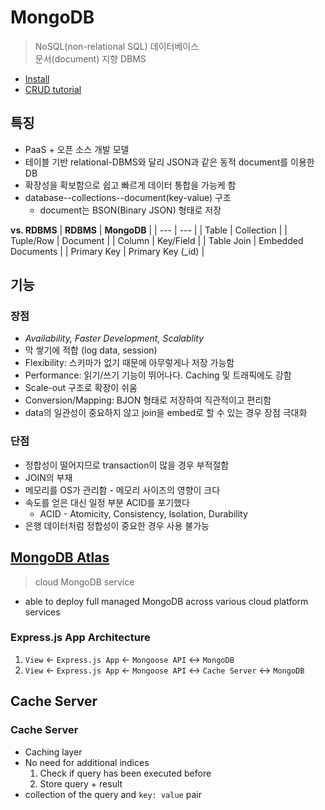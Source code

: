 # MongoDB

> NoSQL(non-relational SQL) 데이터베이스\
> 문서(document) 지향 DBMS

* [Install](https://docs.mongodb.com/manual/installation/)
* [CRUD tutorial](https://docs.mongodb.com/manual/crud/)


## 특징

* PaaS + 오픈 소스 개발 모델
* 테이블 기반 relational-DBMS와 달리 JSON과 같은 동적 document를 이용한 DB
* 확장성을 확보함으로 쉽고 빠르게 데이터 통합을 가능케 함
* database--collections--document(key-value) 구조
  * document는 BSON(Binary JSON) 형태로 저장

**vs. RDBMS**
| **RDBMS** | **MongoDB** |
| --- | --- |
| Table | Collection |
| Tuple/Row | Document |
| Column | Key/Field |
| Table Join | Embedded Documents |
| Primary Key | Primary Key (_id) |


## 기능



### 장점
* *Availability, Faster Development, Scalablity*
* 막 쌓기에 적합 (log data, session)
* Flexibility: 스키마가 없기 때문에 아무렇게나 저장 가능함
* Performance: 읽기/쓰기 기능이 뛰어나다. Caching 및 트래픽에도 강함
* Scale-out 구조로 확장이 쉬움
* Conversion/Mapping: BJON 형태로 저장하여 직관적이고 편리함
* data의 일관성이 중요하지 않고 join을 embed로 할 수 있는 경우 장점 극대화

### 단점
* 정합성이 떨어지므로 transaction이 많을 경우 부적절함
* JOIN의 부재
* 메모리를 OS가 관리함 - 메모리 사이즈의 영향이 크다
* 속도를 얻은 대신 일정 부분 ACID를 포기했다
  * ACID - Atomicity, Consistency, Isolation, Durability
* 은행 데이터처럼 정합성이 중요한 경우 사용 불가능


## [MongoDB Atlas](https://www.mongodb.com/cloud/atlas)
> cloud MongoDB service
* able to deploy full managed MongoDB across various cloud platform services

### Express.js App Architecture
1. `View` &larr; `Express.js App` &larr; `Mongoose API` &harr; `MongoDB`
2. `View` &larr; `Express.js App` &larr; `Mongoose API` &harr; `Cache Server` &harr; `MongoDB`

## Cache Server

### Cache Server
* Caching layer
* No need for additional indices
  1. Check if query has been executed before
  2. Store query + result
* collection of the query and `key: value` pair